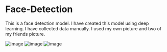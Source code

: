 # Face-Detection

This is a face detection model. I have created this model using deep learning.
I have collected data manually. I used my own picture and two of my friends picture.

![image](https://github.com/asif851/Face-Detection/assets/60664009/169a5707-3568-4276-8fea-97f37fa2ce32)
![image](https://github.com/asif851/Face-Detection/assets/60664009/8ef92222-296b-4388-9727-b392eba28b56)
![image](https://github.com/asif851/Face-Detection/assets/60664009/5cd934a6-7454-48af-b8e4-995da25a5375)

